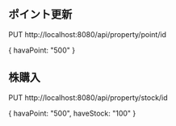 ## ポイント更新
PUT http://localhost:8080/api/property/point/id

{
  havaPoint: "500"
}

## 株購入
PUT http://localhost:8080/api/property/stock/id

{
  havaPoint: "500",
  haveStock: "100"
}
